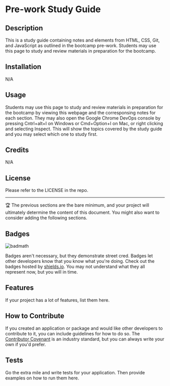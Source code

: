# Pre-work Study Guide

## Description

This is a study guide containing notes and elements from HTML, CSS, Git, and JavaScript as outlined in the bootcamp pre-work. Students may use this page to study and review materials in preparation for the bootcamp.

## Installation

N/A

## Usage

Students may use this page to study and review materials in preparation for the bootcamp by viewing this webpage and the corresponsing notes for each section. They may also open the Google Chrome DevOps console by pressing Cntrl+alt+I on Windows or Cmd+Option+I on Mac, or right clicking and selecting Inspect. This will show the topics covered by the study guide and you may select which one to study first. 

## Credits

N/A

## License

Please refer to the LICENSE in the repo.

---

🏆 The previous sections are the bare minimum, and your project will ultimately determine the content of this document. You might also want to consider adding the following sections.

## Badges

![badmath](https://img.shields.io/github/languages/top/nielsenjared/badmath)

Badges aren't necessary, but they demonstrate street cred. Badges let other developers know that you know what you're doing. Check out the badges hosted by [shields.io](https://shields.io/). You may not understand what they all represent now, but you will in time.

## Features

If your project has a lot of features, list them here.

## How to Contribute

If you created an application or package and would like other developers to contribute to it, you can include guidelines for how to do so. The [Contributor Covenant](https://www.contributor-covenant.org/) is an industry standard, but you can always write your own if you'd prefer.

## Tests

Go the extra mile and write tests for your application. Then provide examples on how to run them here.


